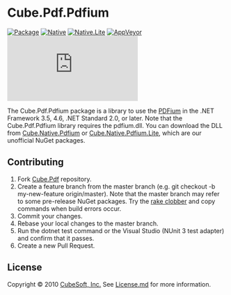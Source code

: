 Cube.Pdf.Pdfium
====

[![Package](https://img.shields.io/nuget/v/cube.pdf.pdfium)](https://www.nuget.org/packages/cube.pdf.pdfium/)
[![Native](https://img.shields.io/nuget/v/cube.native.pdfium?label=native)](https://www.nuget.org/packages/cube.native.pdfium/)
[![Native.Lite](https://img.shields.io/nuget/v/cube.native.pdfium.lite?label=native.lite)](https://www.nuget.org/packages/cube.native.pdfium.lite/)
[![AppVeyor](https://img.shields.io/appveyor/build/clown/cube-pdf)](https://ci.appveyor.com/project/clown/cube-pdf)
[![Codecov](https://img.shields.io/codecov/c/github/cube-soft/cube.pdf)](https://codecov.io/gh/cube-soft/cube.pdf)

The Cube.Pdf.Pdfium package is a library to use the [PDFium](https://pdfium.googlesource.com/pdfium/) in the .NET Framework 3.5, 4.6, .NET Standard 2.0, or later. Note that the Cube.Pdf.Pdfium library requires the pdfium.dll. You can download the DLL from [Cube.Native.Pdfium](https://www.nuget.org/packages/cube.native.pdfium) or [Cube.Native.Pdfium.Lite](https://www.nuget.org/packages/cube.native.pdfium.lite), which are our unofficial NuGet packages.

## Contributing

1. Fork [Cube.Pdf](https://github.com/cube-soft/cube.pdf/fork) repository.
2. Create a feature branch from the master branch (e.g. git checkout -b my-new-feature origin/master). Note that the master branch may refer to some pre-release NuGet packages. Try the [rake clobber](https://github.com/cube-soft/cube.pdf/blob/master/Rakefile) and copy commands when build errors occur.
3. Commit your changes.
4. Rebase your local changes to the master branch.
5. Run the dotnet test command or the Visual Studio (NUnit 3 test adapter) and confirm that it passes.
6. Create a new Pull Request.

## License
 
Copyright © 2010 [CubeSoft, Inc.](https://www.cube-soft.com/)
See [License.md](https://github.com/cube-soft/cube.pdf/blob/master/License.md) for more information.
